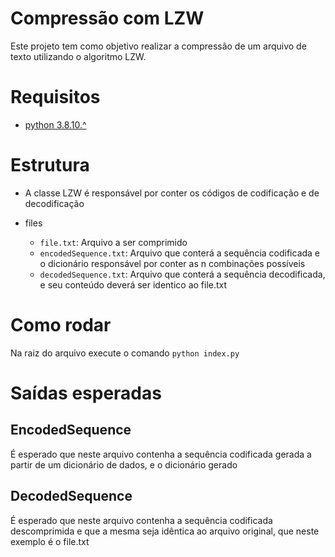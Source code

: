 # Compressão com LZW

Este projeto tem como objetivo realizar a compressão de um arquivo de texto utilizando o algoritmo LZW.

# Requisitos 
- [python 3.8.10.^](https://www.python.org/downloads/)


# Estrutura
- A classe LZW é responsável por conter os códigos de codificação e de decodificação 

- files
    - `file.txt`: Arquivo a ser comprimido
    - `encodedSequence.txt`: Arquivo que conterá a sequência codificada e o dicionário responsável por conter as n combinações possíveis
    - `decodedSequence.txt`: Arquivo que conterá a sequência decodificada, e seu conteúdo deverá ser identico ao file.txt


# Como rodar
Na raiz do arquivo execute o comando 
`python index.py`

# Saídas esperadas

## EncodedSequence
É esperado que neste arquivo contenha a sequência codificada gerada a partir de um dicionário de dados, e o dicionário gerado

## DecodedSequence
É esperado que neste arquivo contenha a sequência codificada descomprimida e que a mesma seja idêntica ao arquivo original, que neste exemplo é o file.txt
